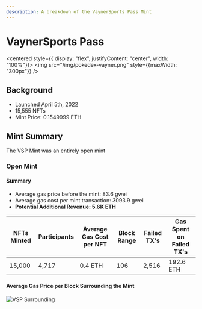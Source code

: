 ```yaml
---
description: A breakdown of the VaynerSports Pass Mint
---
```


# VaynerSports Pass

<centered style={{ display: "flex", justifyContent: "center", width: "100%"}}>
  <img src="/img/pokedex-vayner.png" style={{maxWidth: "300px"}} />
</centered>

## Background
- Launched April 5th, 2022
- 15,555 NFTs
- Mint Price: 0.1549999 ETH

## Mint Summary
The VSP Mint was an entirely open mint

### Open Mint
#### Summary
- Average gas price before the mint: 83.6 gwei
- Average gas cost per mint transaction: 3093.9 gwei
- **Potential Additional Revenue: 5.6K ETH**

| NFTs Minted | Participants | Average Gas Cost per NFT | Block Range | Failed TX's | Gas Spent on Failed TX's |
|-------------|--------------|--------------------------|-------------|-------------|--------------------------|
| 15,000      | 4,717        | 0.4 ETH                  | 106         | 2,516       | 192.6 ETH                |

#### Average Gas Price per Block Surrounding the Mint
![VSP Surrounding](/img/pokedex/vsp/vsp_surrounding.png)